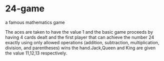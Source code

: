 # 24-game
a famous mathematics game 

The aces are taken to have the value 1 and the basic game proceeds by having 4 cards dealt and the first player that can   achieve the number 24 exactly using only allowed operations (addition, subtraction, multiplication, division, and parentheses) wins the hand.Jack,Queen and King are given the value 11,12,13 respectively. 
